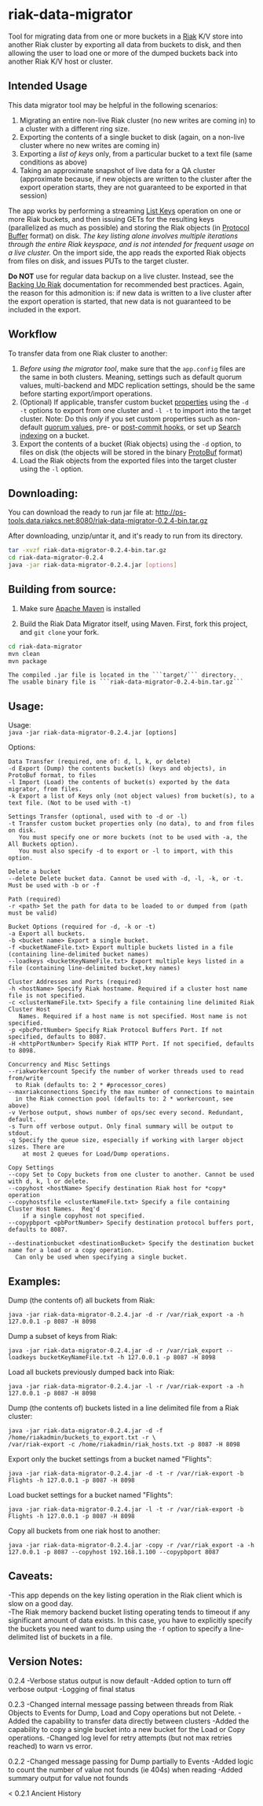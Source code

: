 riak-data-migrator
========================
Tool for migrating data from one or more buckets in a [Riak](http://basho.com/riak/) K/V store 
into another Riak cluster by exporting all data from buckets 
to disk, and then allowing the user to load one or more of the dumped buckets
back into another Riak K/V host or cluster.

Intended Usage
------------------------
This data migrator tool may be helpful in the following scenarios:

1. Migrating an entire non-live Riak cluster (no new writes are coming in) to a cluster with a different ring size.
2. Exporting the contents of a single bucket to disk (again, on a non-live cluster where no new writes are coming in)
3. Exporting a *list of keys* only, from a particular bucket to a text file (same conditions as above)
4. Taking an approximate snapshot of live data for a QA cluster (approximate because, if new objects are written
    to the cluster after the export operation starts, they are not guaranteed to be exported in that session)

The app works by performing a streaming [List Keys](http://docs.basho.com/riak/latest/references/apis/http/HTTP-List-Keys/)
operation on one or more Riak buckets, and then issuing GETs for the resulting keys (parallelized as much as possible) and
storing the Riak objects (in [Protocol Buffer](http://docs.basho.com/riak/latest/references/apis/protocol-buffers/) format) on disk.
*The key listing alone involves multiple iterations through the entire Riak keyspace, and is not intended for frequent
usage on a live cluster.* 
On the import side, the app reads the exported Riak objects from files on disk, and issues PUTs to the target cluster.

**Do NOT** use for regular data backup on a live cluster. Instead, see the [Backing Up Riak](http://docs.basho.com/riak/latest/cookbooks/Backups/) 
documentation for recommended best practices. Again, the reason for this admonition is: if new data is written to a live cluster
after the export operation is started, that new data is not guaranteed to be included in the export.

Workflow
------------------------
To transfer data from one Riak cluster to another:

1. *Before using the migrator tool*, make sure that the ```app.config``` files are the same in both clusters. 
    Meaning, settings such as default quorum values, multi-backend and MDC replication settings, should be the same
    before starting export/import operations.
2. (Optional) If applicable, transfer custom bucket [properties](http://docs.basho.com/riak/latest/tutorials/fast-track/Basic-Riak-API-Operations/#Bucket-Properties-and-Operations)
    using the ```-d -t``` options to export from one cluster and ```-l -t``` to import into the target cluster.
    Note: Do this *only* if you set custom properties such as non-default [quorum values](http://docs.basho.com/riak/latest/tutorials/fast-track/Tunable-CAP-Controls-in-Riak/),
    pre- or [post-commit hooks](http://docs.basho.com/riak/latest/references/appendices/concepts/Commit-Hooks/), or 
    set up [Search indexing](http://docs.basho.com/riak/latest/cookbooks/Riak-Search---Indexing-and-Querying-Riak-KV-Data/#Setting-up-Indexing)
    on a bucket.
3. Export the contents of a bucket (Riak objects) using the ```-d``` option, to files on disk (the objects will be stored in 
    the binary [ProtoBuf](http://docs.basho.com/riak/latest/references/apis/protocol-buffers/) format)
4. Load the Riak objects from the exported files into the target cluster using the ```-l``` option.

Downloading:
------------------------
You can download the ready to run jar file at:
http://ps-tools.data.riakcs.net:8080/riak-data-migrator-0.2.4-bin.tar.gz

After downloading, unzip/untar it, and it's ready to run from its directory.
```bash
tar -xvzf riak-data-migrator-0.2.4-bin.tar.gz
cd riak-data-migrator-0.2.4
java -jar riak-data-migrator-0.2.4.jar [options]
```

Building from source:
------------------------
1. Make sure [Apache Maven](http://maven.apache.org/) is installed

2. Build the Riak Data Migrator itself, using Maven. First, fork this project, and ```git clone``` your fork.
```bash
cd riak-data-migrator
mvn clean
mvn package
```

    The compiled .jar file is located in the ```target/``` directory.
    The usable binary file is ```riak-data-migrator-0.2.4-bin.tar.gz```

Usage:
------------------------
Usage:  
```java -jar riak-data-migrator-0.2.4.jar [options]```

Options:
```
Data Transfer (required, one of: d, l, k, or delete)
-d Export (Dump) the contents bucket(s) (keys and objects), in ProtoBuf format, to files
-l Import (Load) the contents of bucket(s) exported by the data migrator, from files.
-k Export a list of Keys only (not object values) from bucket(s), to a text file. (Not to be used with -t)

Settings Transfer (optional, used with to -d or -l)
-t Transfer custom bucket properties only (no data), to and from files on disk. 
   You must specify one or more buckets (not to be used with -a, the All Buckets option).
   You must also specify -d to export or -l to import, with this option.

Delete a bucket
--delete Delete bucket data. Cannot be used with -d, -l, -k, or -t. Must be used with -b or -f

Path (required)
-r <path> Set the path for data to be loaded to or dumped from (path must be valid)

Bucket Options (required for -d, -k or -t)
-a Export all buckets.
-b <bucket name> Export a single bucket.  
-f <bucketNameFile.txt> Export multiple buckets listed in a file (containing line-delimited bucket names)
--loadkeys <bucketKeyNameFile.txt> Export multiple keys listed in a file (containing line-delimited bucket,key names)

Cluster Addresses and Ports (required)
-h <hostName> Specify Riak hostname. Required if a cluster host name file is not specified.  
-c <clusterNameFile.txt> Specify a file containing line delimited Riak Cluster Host
   Names. Required if a host name is not specified. Host name is not specified.  
-p <pbcPortNumber> Specify Riak Protocol Buffers Port. If not specified, defaults to 8087.  
-H <httpPortNumber> Specify Riak HTTP Port. If not specified, defaults to 8098.  

Concurrency and Misc Settings
--riakworkercount Specify the number of worker threads used to read from/write 
  to Riak (defaults to: 2 * #processor_cores)
--maxriakconnections Specify the max number of connections to maintain
  in the Riak connection pool (defaults to: 2 * workercount, see above)
-v Verbose output, shows number of ops/sec every second. Redundant, default.
-s Turn off verbose output. Only final summary will be output to stdout.
-q Specify the queue size, especially if working with larger object sizes. There are
	at most 2 queues for Load/Dump operations.
	
Copy Settings
--copy Set to Copy buckets from one cluster to another. Cannot be used with d, k, l or delete.
--copyhost <hostName> Specify destination Riak host for *copy* operation
--copyhostsfile <clusterNameFile.txt> Specify a file containing Cluster Host Names.  Req'd
    if a single copyhost not specified.
--copypbport <pbPortNumber> Specify destination protocol buffers port, defaults to 8087.

--destinationbucket <destinationBucket> Specify the destination bucket name for a load or a copy operation.
  Can only be used when specifying a single bucket.
```

Examples:
-------------------------
Dump (the contents of) all buckets from Riak:  
```
java -jar riak-data-migrator-0.2.4.jar -d -r /var/riak_export -a -h 127.0.0.1 -p 8087 -H 8098
```

Dump a subset of keys from Riak:
```
java -jar riak-data-migrator-0.2.4.jar -d -r /var/riak_export --loadkeys bucketKeyNameFile.txt -h 127.0.0.1 -p 8087 -H 8098
```

Load all buckets previously dumped back into Riak:  
```
java -jar riak-data-migrator-0.2.4.jar -l -r /var/riak-export -a -h 127.0.0.1 -p 8087 -H 8098
```

Dump (the contents of) buckets listed in a line delimited file from a Riak cluster:  
```
java -jar riak-data-migrator-0.2.4.jar -d -f /home/riakadmin/buckets_to_export.txt -r \  
/var/riak-export -c /home/riakadmin/riak_hosts.txt -p 8087 -H 8098
```

Export only the bucket settings from a bucket named "Flights":  
```
java -jar riak-data-migrator-0.2.4.jar -d -t -r /var/riak-export -b Flights -h 127.0.0.1 -p 8087 -H 8098
```

Load bucket settings for a bucket named "Flights":  
```
java -jar riak-data-migrator-0.2.4.jar -l -t -r /var/riak-export -b Flights -h 127.0.0.1 -p 8087 -H 8098
```

Copy all buckets from one riak host to another:
```
java -jar riak-data-migrator-0.2.4.jar -copy -r /var/riak_export -a -h 127.0.0.1 -p 8087 --copyhost 192.168.1.100 --copypbport 8087
```

Caveats:
------------------------
-This app depends on the key listing operation in the Riak client which
is slow on a good day.  
-The Riak memory backend bucket listing operating tends to timeout if
any significant amount of data exists.  In this case, you have to
explicitly specify the buckets you need want to dump using the ```-f```
option to specify a line-delimited list of buckets in a file.  

Version Notes:
------------------------
0.2.4
-Verbose status output is now default
-Added option to turn off verbose output
-Logging of final status

0.2.3
-Changed internal message passing between threads from Riak Objects to Events for Dump, Load and Copy operations but not Delete.
-Added the capability to transfer data directly between clusters
-Added the capability to copy a single bucket into a new bucket for the Load or Copy operations.
-Changed log level for retry attempts (but not max retries reached) to warn vs error.

0.2.2
-Changed message passing for Dump partially to Events
-Added logic to count the number of value not founds (ie 404s) when reading
-Added summary output for value not founds

< 0.2.1 Ancient History
